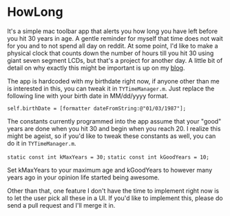 HowLong
=======

It's a simple mac toolbar app that alerts you how long you have left before you hit 30 years in age. A gentle reminder for myself that time does not wait for you and to not spend all day on reddit. At some point, I'd like to make a physical clock that counts down the number of hours till you hit 30 using giant seven segment LCDs, but that's a project for another day. A little bit of detail on why exactly this might be important is up on my [blog](http://tejaswi-yerukalapudi.com/2012/09/10/a-countdown-timer-for-your-life/).

The app is hardcoded with my birthdate right now, if anyone other than me is interested in this, you can tweak it in `TYTimeManager.m`. Just replace the following line with your birth date in MM/dd/yyyy format.

`self.birthDate = [formatter dateFromString:@"01/03/1987"];`

The constants currently programmed into the app assume that your "good" years are done when you hit 30 and begin when you reach 20. I realize this might be ageist, so if you'd like to tweak these constants as well, you can do it in `TYTimeManager.m`. 

`static const int kMaxYears = 30;`
`static const int kGoodYears = 10;`

Set kMaxYears to your maximum age and kGoodYears to however many years ago in your opinion life started being awesome.

Other than that, one feature I don't have the time to implement right now is to let the user pick all these in a UI. If you'd like to implement this, please do send a pull request and I'll merge it in.